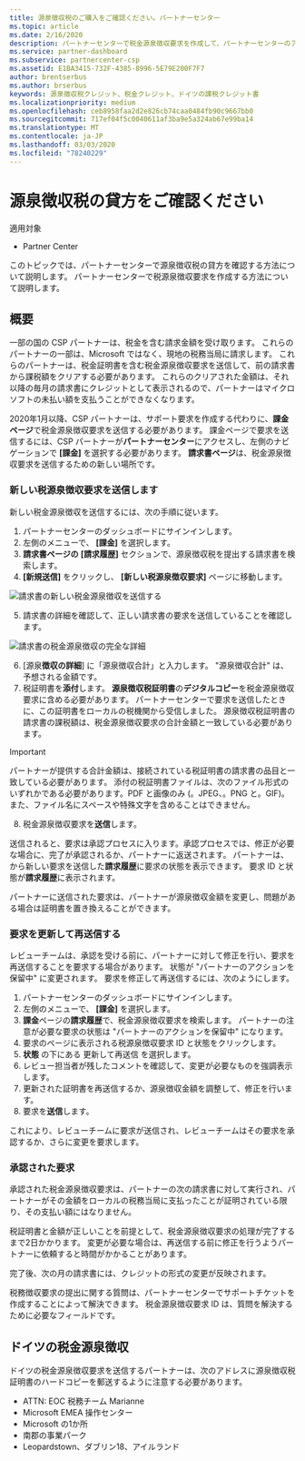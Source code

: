 ```yaml
---
title: 源泉徴収税のご購入をご確認ください。パートナーセンター
ms.topic: article
ms.date: 2/16/2020
description: パートナーセンターで税金源泉徴収要求を作成して、パートナーセンターのアカウントに源泉徴収税があることを確認します。
ms.service: partner-dashboard
ms.subservice: partnercenter-csp
ms.assetid: E1BA3415-732F-4385-8996-5E79E200F7F7
author: brentserbus
ms.author: brserbus
keywords: 源泉徴収税クレジット、税金クレジット、ドイツの課税クレジット書
ms.localizationpriority: medium
ms.openlocfilehash: ceb8958faa2d2e826cb74caa0484fb90c9667bb0
ms.sourcegitcommit: 717ef04f5c0040611af3ba9e5a324ab67e99ba14
ms.translationtype: MT
ms.contentlocale: ja-JP
ms.lasthandoff: 03/03/2020
ms.locfileid: "78240229"
---
```

# <a name="make-sure-you-are-credited-for-withholding-tax"></a>源泉徴収税の貸方をご確認ください

適用対象

- Partner Center

このトピックでは、パートナーセンターで源泉徴収税の貸方を確認する方法について説明します。 パートナーセンターで税源泉徴収要求を作成する方法について説明します。

## <a name="overview"></a>概要

一部の国の CSP パートナーは、税金を含む請求金額を受け取ります。 これらのパートナーの一部は、Microsoft ではなく、現地の税務当局に請求します。 これらのパートナーは、税金証明書を含む税金源泉徴収要求を送信して、前の請求書から課税額をクリアする必要があります。 これらのクリアされた金額は、それ以降の毎月の請求書にクレジットとして表示されるので、パートナーはマイクロソフトの未払い額を支払うことができなくなります。

2020年1月以降、CSP パートナーは、サポート要求を作成する代わりに、**課金ページ**で税金源泉徴収要求を送信する必要があります。 課金ページで要求を送信するには、CSP パートナーが**パートナーセンター**にアクセスし、左側のナビゲーションで **[課金]** を選択する必要があります。 **請求書ページ**は、税金源泉徴収要求を送信するための新しい場所です。 

### <a name="submit-a-new-tax-withholding-request"></a>新しい税源泉徴収要求を送信します

新しい税金源泉徴収を送信するには、次の手順に従います。

1. パートナーセンターのダッシュボードにサインインします。
2. 左側のメニューで、 **[課金]** を選択します。
3. **請求書ページの** **[請求履歴]** セクションで、源泉徴収税を提出する請求書を検索します。
4. **[新規送信]** をクリックし、 **[新しい税源泉徴収要求]** ページに移動します。

![請求書の新しい税金源泉徴収を送信する](images/wht1.png)

5. 請求書の詳細を確認して、正しい請求書の要求を送信していることを確認します。

![請求書の税金源泉徴収の完全な詳細](images/wht2.png)

6. [源泉**徴収の詳細**] に「源泉徴収合計」と入力します。 "源泉徴収合計" は、予想される金額です。
7. 税証明書を**添付**します。 **源泉徴収税証明書**の**デジタルコピー**を税金源泉徴収要求に含める必要があります。 パートナーセンターで要求を送信したときに、この証明書をローカルの税機関から受信しました。 源泉徴収税証明書の請求書の課税額は、税金源泉徴収要求の合計金額と一致している必要があります。 

> [!IMPORTANT]
> パートナーが提供する合計金額は、接続されている税証明書の請求書の品目と一致している必要があります。 添付の税証明書ファイルは、次のファイル形式のいずれかである必要があります。PDF と画像のみ (。JPEG、。PNG と。GIF)。 また、ファイル名にスペースや特殊文字を含めることはできません。

8. 税金源泉徴収要求を**送信**します。

送信されると、要求は承認プロセスに入ります。承認プロセスでは、修正が必要な場合に、完了が承認されるか、パートナーに返送されます。 パートナーは、から新しい要求を送信した**請求履歴**に要求の状態を表示できます。 要求 ID と状態が**請求履歴**に表示されます。

パートナーに送信された要求は、パートナーが源泉徴収金額を変更し、問題がある場合は証明書を置き換えることができます。 

### <a name="update-request-and-resubmit"></a>要求を更新して再送信する

レビューチームは、承認を受ける前に、パートナーに対して修正を行い、要求を再送信することを要求する場合があります。 状態が "パートナーのアクションを保留中" に変更されます。 要求を修正して再送信するには、次のようにします。
 
1. パートナーセンターのダッシュボードにサインインします。
2. 左側のメニューで、 **[課金]** を選択します。
3. **課金**ページの**請求履歴**で、税金源泉徴収要求を検索します。 パートナーの注意が必要な要求の状態は "パートナーのアクションを保留中" になります。
4. 要求のページに表示される税源泉徴収要求 ID と状態をクリックします。
5. **状態** の下にある 更新して再送信 を選択します。
6. レビュー担当者が残したコメントを確認して、変更が必要なものを強調表示します。
7. 更新された証明書を再送信するか、源泉徴収金額を調整して、修正を行います。
8. 要求を**送信**します。 

これにより、レビューチームに要求が送信され、レビューチームはその要求を承認するか、さらに変更を要求します。
 
### <a name="approved-requests"></a>承認された要求

承認された税金源泉徴収要求は、パートナーの次の請求書に対して実行され、パートナーがその金額をローカルの税務当局に支払ったことが証明されている限り、その支払い額にはなりません。

税証明書と金額が正しいことを前提として、税金源泉徴収要求の処理が完了するまで2日かかります。 変更が必要な場合は、再送信する前に修正を行うようパートナーに依頼すると時間がかかることがあります。

完了後、次の月の請求書には、クレジットの形式の変更が反映されます。
 
税務徴収要求の提出に関する質問は、パートナーセンターでサポートチケットを作成することによって解決できます。 税金源泉徴収要求 ID は、質問を解決するために必要なフィールドです。

## <a name="german-tax-withholding"></a>ドイツの税金源泉徴収

ドイツの税金源泉徴収要求を送信するパートナーは、次のアドレスに源泉徴収税証明書のハードコピーを郵送するように注意する必要があります。 

- ATTN: EOC 税務チーム Marianne
- Microsoft EMEA 操作センター
- Microsoft の1か所
- 南郡の事業パーク
- Leopardstown、ダブリン18、アイルランド

